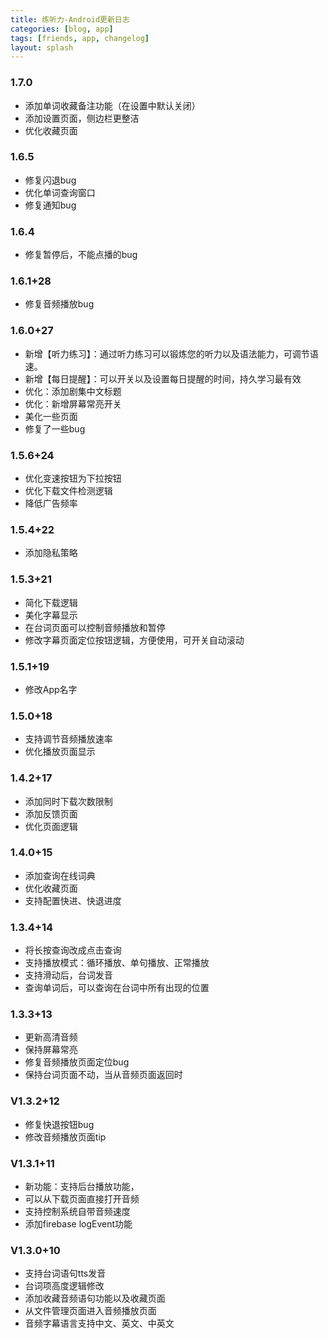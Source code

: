 ```yaml
---
title: 练听力-Android更新日志
categories: [blog, app]
tags: [friends, app, changelog]
layout: splash
---
```


### 1.7.0
- 添加单词收藏备注功能（在设置中默认关闭）
- 添加设置页面，侧边栏更整洁
- 优化收藏页面

### 1.6.5
- 修复闪退bug
- 优化单词查询窗口
- 修复通知bug

### 1.6.4
- 修复暂停后，不能点播的bug

### 1.6.1+28
- 修复音频播放bug

### 1.6.0+27
- 新增【听力练习】：通过听力练习可以锻炼您的听力以及语法能力，可调节语速。
- 新增【每日提醒】：可以开关以及设置每日提醒的时间，持久学习最有效
- 优化：添加剧集中文标题
- 优化：新增屏幕常亮开关
- 美化一些页面
- 修复了一些bug

### 1.5.6+24
- 优化变速按钮为下拉按钮
- 优化下载文件检测逻辑
- 降低广告频率

### 1.5.4+22
- 添加隐私策略

### 1.5.3+21
- 简化下载逻辑
- 美化字幕显示
- 在台词页面可以控制音频播放和暂停
- 修改字幕页面定位按钮逻辑，方便使用，可开关自动滚动

### 1.5.1+19
- 修改App名字

### 1.5.0+18
- 支持调节音频播放速率
- 优化播放页面显示

### 1.4.2+17
- 添加同时下载次数限制
- 添加反馈页面
- 优化页面逻辑

### 1.4.0+15
- 添加查询在线词典
- 优化收藏页面
- 支持配置快进、快退进度

### 1.3.4+14
- 将长按查询改成点击查询
- 支持播放模式：循环播放、单句播放、正常播放
- 支持滑动后，台词发音
- 查询单词后，可以查询在台词中所有出现的位置

### 1.3.3+13
- 更新高清音频
- 保持屏幕常亮
- 修复音频播放页面定位bug
- 保持台词页面不动，当从音频页面返回时

### V1.3.2+12
- 修复快退按钮bug
- 修改音频播放页面tip

### V1.3.1+11
- 新功能：支持后台播放功能，
- 可以从下载页面直接打开音频
- 支持控制系统自带音频速度
- 添加firebase logEvent功能

### V1.3.0+10
- 支持台词语句tts发音
- 台词项高度逻辑修改
- 添加收藏音频语句功能以及收藏页面
- 从文件管理页面进入音频播放页面
- 音频字幕语言支持中文、英文、中英文
